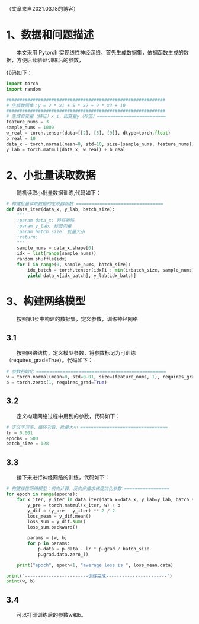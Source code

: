 （文章来自2021.03.18的博客）

# 1、数据和问题描述
&emsp;&emsp;本文采用 Pytorch 实现线性神经网络。首先生成数据集，依据函数生成的数据，方便后续验证训练后的参数，  

代码如下：  

```python
import torch
import random

############################################################
# 生成数据集：y = 2 * x1 + 5 * x2 + 9 * x3 + 10
############################################################
# 生成自变量（特征）x_i，因变量y（标签）==========================
feature_nums = 3
sample_nums = 1000
w_real = torch.tensor(data=[[2], [5], [9]], dtype=torch.float)              # 定义的是一个3维列向量
b_real = 10
data_x = torch.normal(mean=0, std=10, size=(sample_nums, feature_nums))     # 生成自变量
y_lab = torch.matmul(data_x, w_real) + b_real                               # 生成因变量

```


# 2、小批量读取数据
&emsp;&emsp;随机读取小批量数据训练,代码如下：
```python
# 构建批量读取数据的生成器函数 =================================
def data_iter(data_x, y_lab, batch_size):
    """
    :param data_x: 特征矩阵
    :param y_lab: 标签向量
    :param batch_size: 批量大小
    :return:
    """
    sample_nums = data_x.shape[0]
    idx = list(range(sample_nums))
    random.shuffle(idx)                                                     # 打乱索引序列的编号顺序
    for i in range(0, sample_nums, batch_size):
        idx_batch = torch.tensor(idx[i : min(i+batch_size, sample_nums)])   # 生成大小为batch_size的索引编号（行号）序列
        yield data_x[idx_batch], y_lab[idx_batch]                           # 按照上述序列中行号提取出一个批量的数据

```


# 3、构建网络模型
&emsp;&emsp;按照第1步中构建的数据集，定义参数，训练神经网络

## 3.1
&emsp;&emsp;按照网络结构，定义模型参数，将参数标记为可训练（requires_grad=True）。代码如下：
```python
# 参数初始化 =================================================
w = torch.normal(mean=0, std=0.01, size=(feature_nums, 1), requires_grad=True)
b = torch.zeros(1, requires_grad=True)
```
## 3.2
&emsp;&emsp;定义构建网络过程中用到的参数，代码如下：
```python
# 定义学习率，循环次数，批量大小 =================================
lr = 0.001
epochs = 500
batch_size = 128
```
## 3.3
&emsp;&emsp;接下来进行神经网络的训练，代码如下：
```python
# 构建线性网络模型：前向计算，反向传播求梯度优化参数 =================
for epoch in range(epochs):
    for x_iter, y_iter in data_iter(data_x=data_x, y_lab=y_lab, batch_size=batch_size):
        y_pre = torch.matmul(x_iter, w) + b
        y_dif = (y_pre - y_iter) ** 2 / 2
        loss_mean = y_dif.mean()
        loss_sum = y_dif.sum()
        loss_sum.backward()

        params = [w, b]
        for p in params:
            p.data = p.data - lr * p.grad / batch_size
            p.grad.data.zero_()

    print("epoch", epoch+1, "average loss is ", loss_mean.data)

print("------------------------训练完成-----------------------")
print(w, b)
```

## 3.4
&emsp;&emsp;可以打印训练后的参数w和b。

